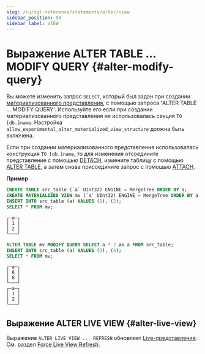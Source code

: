 ```yaml
---
slug: /ru/sql-reference/statements/alter/view
sidebar_position: 50
sidebar_label: VIEW
---
```


# Выражение ALTER TABLE ... MODIFY QUERY {#alter-modify-query}

Вы можете изменить запрос `SELECT`, который был задан при создании [материализованного представления](/sql-reference/statements/create/view#materialized-view), с помощью запроса 'ALTER TABLE ... MODIFY QUERY'. Используйте его если при создании материализованного представления не использовалась секция `TO [db.]name`. Настройка `allow_experimental_alter_materialized_view_structure` должна быть включена. 

Если при создании материализованного представления использовалась конструкция `TO [db.]name`, то для изменения отсоедините представление с помощью [DETACH](../detach.md), измените таблицу с помощью [ALTER TABLE](index.md), а затем снова присоедините запрос с помощью [ATTACH](../attach.md).

**Пример**

```sql
CREATE TABLE src_table (`a` UInt32) ENGINE = MergeTree ORDER BY a;
CREATE MATERIALIZED VIEW mv (`a` UInt32) ENGINE = MergeTree ORDER BY a AS SELECT a FROM src_table; 
INSERT INTO src_table (a) VALUES (1), (2);
SELECT * FROM mv;
```
```text
┌─a─┐
│ 1 │
│ 2 │
└───┘
```
```sql
ALTER TABLE mv MODIFY QUERY SELECT a * 2 as a FROM src_table;
INSERT INTO src_table (a) VALUES (3), (4);
SELECT * FROM mv;
```
```text
┌─a─┐
│ 6 │
│ 8 │
└───┘
┌─a─┐
│ 1 │
│ 2 │
└───┘
```

## Выражение ALTER LIVE VIEW {#alter-live-view}

Выражение `ALTER LIVE VIEW ... REFRESH` обновляет [Live-представление](../create/view.md#live-view). См. раздел [Force Live View Refresh](../create/view.md#live-view-alter-refresh).
